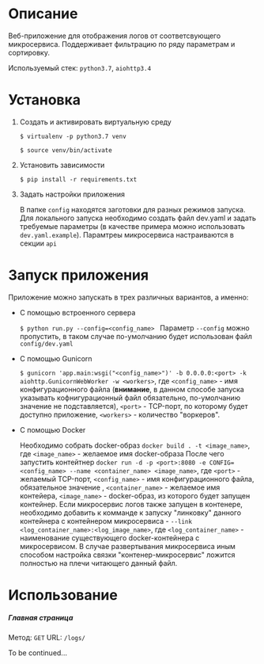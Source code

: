 # Описание

Веб-приложение для отображения логов от соответсвующего микросервиса. Поддерживает фильтрацию по ряду параметрам и сортировку.

Используемый стек: ```python3.7```, ```aiohttp3.4```

# Установка

1. Создать и активировать виртуальную среду

    ```$ virtualenv -p python3.7 venv```
    
    ```$ source venv/bin/activate```

2. Установить зависимости

    ```$ pip install -r requirements.txt```

3. Задать настройки приложения

    В папке ```config``` находятся заготовки для разных режимов запуска. Для локального запуска необходимо создать файл dev.yaml и задать требуемые параметры (в качестве примера можно использовать ```dev.yaml.example```).
    Парамтреы микросервиса настраиваются в секции ```api```

# Запуск приложения
Приложение можно запускать в трех различных вариантов, а именно:

- С помощью встроенного сервера

    ```$ python run.py --config=<config_name> ```
    Параметр ```--config``` можно пропустить, в таком случае по-умолчанию будет использован файл ```config/dev.yaml```

- С помощью Gunicorn

    ```$ gunicorn 'app.main:wsgi("<config_name>")' -b 0.0.0.0:<port> -k aiohttp.GunicornWebWorker -w <workers>```,  где ```<config_name>``` - имя конфигурационного файла (**внимание**, в данном способе запуска указывать кофнигурационный файл обязательно, по-умолчанию значение не подставляется), ```<port>``` - TCP-порт, по которому будет доступно приложение, ```<workers>``` - количество "воркеров".

- C помощью Docker

    Необходимо собрать docker-образ
    ```docker build . -t <image_name>```, где ```<image_name>``` - желаемое имя docker-образа
    После чего запустить контейтнер
    ```docker run -d -p <port>:8080 -e CONFIG=<config_name> --name <container_name> <image_name>```, где ```<port>``` - желаемый TCP-порт, ```<config_name>``` - имя конфигурационного файла, обязательное значение , ```<container_name>``` - желаемое имя контейера, ```<image_name>``` - docker-образ, из которого будет запущен контейнер.
    Если микросервис логов также запущен в контенере, необходимо добавить к комманде к запуску "линковку" данного контейнера с контейнером микросервиса - ```--link <log_container_name>:<log_image_name>```,  где ```<log_container_name>``` - наименование существующего docker-контейнера с микросервисом.
    В случае развертывания микросервиса иным способом настройка связки "контенер-микросервис" ложится полностью на плечи читающего данный файл.


# Использование

##### Главная страница

Метод: ```GET```
URL:  ```/logs/```

To be continued...

